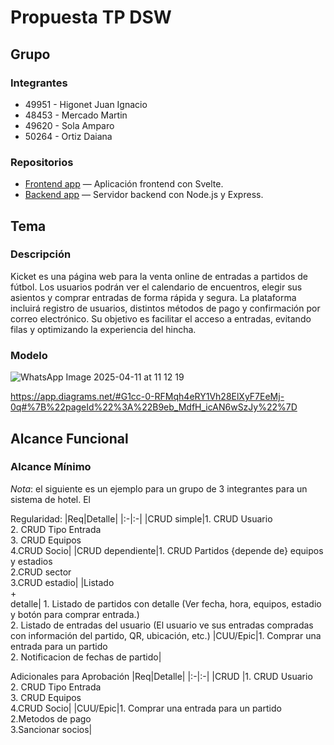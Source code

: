 # Propuesta TP DSW

## Grupo
### Integrantes
* 49951 - Higonet Juan Ignacio
* 48453 - Mercado Martin
* 49620 - Sola Amparo
* 50264 - Ortiz Daiana

### Repositorios
* [Frontend app]((https://github.com/JuaniHigo/TPDSW-frontend)) — Aplicación frontend con Svelte.
* [Backend app]([(https://github.com/JuaniHigo/TPDSW-backend)]) — Servidor backend con Node.js y Express.


## Tema
### Descripción
Kicket es una página web para la venta online de entradas a partidos de fútbol. Los usuarios podrán ver el calendario de encuentros, elegir sus asientos y comprar entradas de forma rápida y segura. La plataforma incluirá registro de usuarios, distintos métodos de pago y confirmación por correo electrónico. Su objetivo es facilitar el acceso a entradas, evitando filas y optimizando la experiencia del hincha.
### Modelo
![WhatsApp Image 2025-04-11 at 11 12 19](https://github.com/user-attachments/assets/7bc37322-09f7-40e9-87ba-777df41c6276)

https://app.diagrams.net/#G1cc-0-RFMqh4eRY1Vh28ElXyF7EeMj-0q#%7B%22pageId%22%3A%22B9eb_MdfH_icAN6wSzJy%22%7D

## Alcance Funcional 

### Alcance Mínimo

*Nota*: el siguiente es un ejemplo para un grupo de 3 integrantes para un sistema de hotel. El 

Regularidad:
|Req|Detalle|
|:-|:-|
|CRUD simple|1. CRUD Usuario<br>2. CRUD Tipo Entrada<br>3. CRUD Equipos<br>4.CRUD Socio|
|CRUD dependiente|1. CRUD Partidos {depende de} equipos y estadios<br>2.CRUD sector<br>3.CRUD estadio|
|Listado<br>+<br>detalle| 1. Listado de partidos con detalle (Ver fecha, hora, equipos, estadio y botón para comprar entrada.)<br> 2. Listado de entradas del usuario (El usuario ve sus entradas compradas con información del partido, QR, ubicación, etc.) 
|CUU/Epic|1. Comprar una entrada para un partido<br>2. Notificacion de fechas de partido|


Adicionales para Aprobación
|Req|Detalle|
|:-|:-|
|CRUD |1. CRUD Usuario<br>2. CRUD Tipo Entrada<br>3. CRUD Equipos<br>4.CRUD Socio|
|CUU/Epic|1. Comprar una entrada para un partido<br>2.Metodos de pago<br>3.Sancionar socios|


